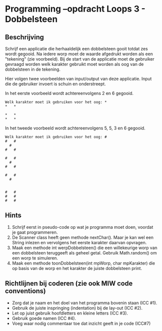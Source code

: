 # Programming –opdracht Loops 3 - Dobbelsteen

## Beschrijving
Schrijf een applicatie die herhaaldelijk een dobbelsteen gooit totdat zes wordt gegooid. Na iedere worp moet de waarde afgedrukt worden als een "tekening" (zie voorbeeld). Bij de start van de applicatie moet de gebruiker gevraagd worden welk karakter gebruikt moet worden als oog van de dobbelsteen in de tekening.

Hier volgen twee voorbeelden van input/output van deze applicatie. Input die de gebruiker invoert is schuin en onderstreept.

In het eerste voorbeeld wordt achtereenvolgens 2 en 6 gegooid.

```
Welk karakter moet ik gebruiken voor het oog: *
*   *

*   *
*   *
```

In het tweede voorbeeld wordt achtereenvolgens 5, 5, 3 en 6 gegooid.

```
Welk karakter moet ik gebruiken voor het oog: #
#   #
  #  
#   #

#   #
  #  
#   #

#   #
  #  
    

#   #
#   #
#   #
```

## Hints
1. Schrijf eerst in pseudo-code op wat je programma moet doen, voordat je gaat programmeren.
2. De Scanner class heeft geen methode nextChar(). Maar je kan wel een String inlezen en vervolgens het eerste karakter daarvan opvragen.
3. Maak een methode int werpDobbelsteen() die een willekeurige worp van een dobbelsteen teruggeeft als geheel getal. Gebruik Math.random() om een worp te simuleren.
4. Maak een methode toonDobbelsteen(int mpWorp, char mpKarakter) die op basis van de worp en het karakter de juiste dobbelsteen print.

## Richtlijnen bij coderen (zie ook MIW code conventions)
- Zorg dat je naam en het doel van het programma bovenin staan (ICC #1).
- Gebruik de juiste inspringing (indentation) bij de lay-out (ICC #2).
- Let op juist gebruik hoofdletters en kleine letters (ICC #3).
- Gebruik goede namen (ICC #4).
- Voeg waar nodig commentaar toe dat inzicht geeft in je code (ICC#7)
